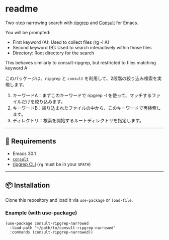 # readme

Two-step narrowing search with [ripgrep](https://github.com/BurntSushi/ripgrep) and [Consult](https://github.com/minad/consult) for Emacs.

You will be prompted:

- First keyword (A): Used to collect files (rg -l A)
- Second keyword (B): Used to search interactively within those files
- Directory: Root directory for the search

This behaves similarly to consult-ripgrep, but restricted to files matching keyword A


このパッケージは、`ripgrep` と `consult` を利用して、2段階の絞り込み検索を実現します。
1. キーワードA：まずこのキーワードで ripgrep -l を使って、マッチするファイルだけを絞り込みます。
2. キーワードB：絞り込まれたファイルの中から、このキーワードで再検索します。
3. ディレクトリ：検索を開始するルートディレクトリを指定します。

---

## 🔧 Requirements

- Emacs 30.1
- [`consult`](https://github.com/minad/consult)
- [ripgrep CLI](https://github.com/BurntSushi/ripgrep) (`rg` must be in your `$PATH`)

---

## 📦 Installation

Clone this repository and load it via `use-package` or `load-file`.

### Example (with use-package)

```elisp
(use-package consult-ripgrep-narrowed
  :load-path "~/path/to/consult-ripgrep-narrowed"
  :commands (consult-ripgrep-narrowed))
